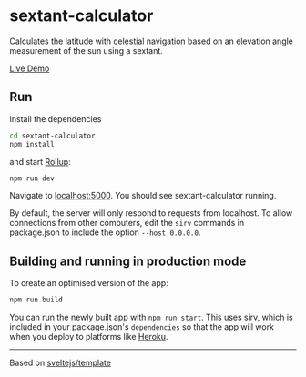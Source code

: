 # sextant-calculator

Calculates the latitude with celestial navigation based on an elevation angle measurement of the sun using a sextant.

[Live Demo](https://sextant-calculator.vercel.app)

## Run

Install the dependencies

```bash
cd sextant-calculator
npm install
```

and start [Rollup](https://rollupjs.org):

```bash
npm run dev
```

Navigate to [localhost:5000](http://localhost:5000). You should see sextant-calculator running.

By default, the server will only respond to requests from localhost. To allow connections from other computers, edit the `sirv` commands in package.json to include the option `--host 0.0.0.0`.

## Building and running in production mode

To create an optimised version of the app:

```bash
npm run build
```

You can run the newly built app with `npm run start`. This uses [sirv](https://github.com/lukeed/sirv), which is included in your package.json's `dependencies` so that the app will work when you deploy to platforms like [Heroku](https://heroku.com).

---

Based on [sveltejs/template](https://github.com/sveltejs/template)
